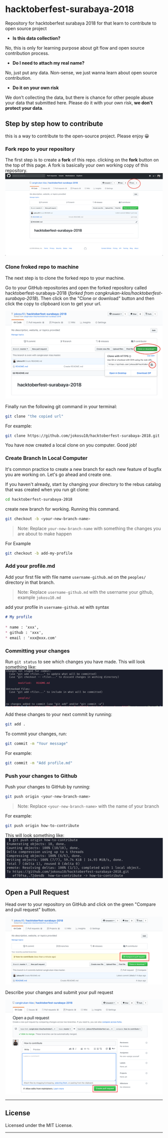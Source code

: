 # hacktoberfest-surabaya-2018

Repository for hacktoberfest surabaya 2018 for that learn to contribute to open source project

+ **Is this data collection?**

No, this is only for learning purpose about git flow and open source contribution process.

+ **Do I need to attach my real name?**

No, just put any data. Non-sense, we just wanna learn about open source contribution.

+ **Do it on your own risk**

We don't collecting the data, but there is chance for other people abuse your data that submitted here. Please do it with your own risk, **we don't protect your data**.

## Step by step how to contribute

this is a way to contribute to the open-source project. Please enjoy 😀

### Fork repo to your repository

The first step is to create a **fork** of this repo. clicking on the **fork** button on the top of this page. A fork is basically your own working copy of this repository.
![Forking the repo](.github/fork.png)

### Clone froked repo to machine

The next step is to clone the forked repo to your machine.

Go to your GitHub repositories and open the forked repository called hacktoberfest-surabaya-2018 (_forked from cangkrukan-klas/hacktoberfest-surabaya-2018_). Then click on the "Clone or download" button and then click the copy to clipboard icon to get your url.

![Clone from forking repo](.github/clone.png)

Finally run the following git command in your terminal:

```sh
git clone "the copied url"
```

For example:

```sh
git clone https://github.com/jokosu10/hacktoberfest-surabaya-2018.git
```

You have now created a local clone on you computer. Good job!

### Create Branch In Local Computer

It's common practice to create a new branch for each new feature of bugfix you are working on. Let's go ahead and create one.

If you haven't already, start by changing your directory to the rebus catalog that was created when you run git clone:

```sh
cd hacktoberfest-surabaya-2018
```

create new branch for working. Running this command.

```sh
git checkout -b <your-new-branch-name>
```

> Note: Replace `your-new-branch-name` with something the changes you are about to make happen

For Example

```sh
git checkout -b add-my-profile
```

### Add your profile.md

Add your first file with file name `username-github.md` on the `peoples/` directory in that branch.

> Note: Replace `username-github.md` with the username your github, example `jokosu10.md`

add your profile in `username-github.md` with syntax

```md
# My profile

* name : 'xxx',
* github : 'xxx',
* email : 'xxx@xxx.com'
```

### Committing your changes

Run `git status` to see which changes you have made. This will look something like:
![Git Status](.github/git-status.png)

Add these changes to your next commit by running:

```sh
git add .
```

To commit your changes, run:

```sh
git commit -m "Your message"
```

For example:

```sh
git commit -m "Add profile.md"
```

### Push your changes to Github

Push your changes to GitHub by running:

```sh
git push origin <your-new-branch-name>
```

> Note: Replace `<your-new-branch-name>` with the name of your branch

For example:

```sh
git push origin how-to-contribute
```

This will look something like:
![Git Push Github](.github/git-push-branch.png)

## Open a Pull Request

Head over to your repository on GitHub and click on the green "Compare and pull request" button.

![Compare and pull request](.github/pull-request.png)

Describe your changes and submit your pull request

![Submit pull request](.github/detail-pull-request.png)

-----

## License

Licensed under the MIT License.

-----
